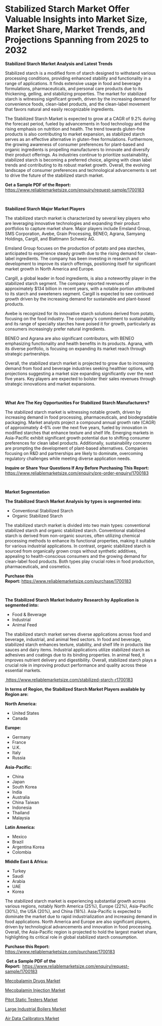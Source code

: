 <p><h1>Stabilized Starch Market Offer Valuable Insights into Market Size, Market Share, Market Trends, and Projections Spanning from 2025 to 2032</h1></p><p><strong>Stabilized Starch Market Analysis and Latest Trends</strong></p>
<p><p>Stabilized starch is a modified form of starch designed to withstand various processing conditions, providing enhanced stability and functionality in a range of applications. It finds extensive usage in food and beverage formulations, pharmaceuticals, and personal care products due to its thickening, gelling, and stabilizing properties. The market for stabilized starch is witnessing significant growth, driven by the increasing demand for convenience foods, clean-label products, and the clean-label movement that favors natural and easily recognizable ingredients.</p><p>The Stabilized Starch Market is expected to grow at a CAGR of 9.2% during the forecast period, fueled by advancements in food technology and the rising emphasis on nutrition and health. The trend towards gluten-free products is also contributing to market expansion, as stabilized starch serves as an effective alternative in gluten-free formulations. Furthermore, the growing awareness of consumer preferences for plant-based and organic ingredients is propelling manufacturers to innovate and diversify their product offerings. As industries continue to prioritize sustainability, stabilized starch is becoming a preferred choice, aligning with clean label trends and contributing to its robust market growth. Overall, the evolving landscape of consumer preferences and technological advancements is set to drive the future of the stabilized starch market.</p></p>
<p><strong>Get a Sample PDF of the Report:&nbsp;</strong> <a href="https://www.reliablemarketsize.com/enquiry/request-sample/1700183?utm_campaign=2034&utm_medium=2&utm_source=Github&utm_content=ia&utm_term=27032025&utm_id=stabilized-starch">https://www.reliablemarketsize.com/enquiry/request-sample/1700183</a></p>
<p>&nbsp;</p>
<p><strong>Stabilized Starch Major Market Players</strong></p>
<p><p>The stabilized starch market is characterized by several key players who are leveraging innovative technologies and expanding their product portfolios to capture market share. Major players include Emsland Group, SMS Corporation, Avebe, Grain Processing, BENEO, Agrana, Samyang Holdings, Cargill, and Blattmann Schweiz AG.</p><p>Emsland Group focuses on the production of potato and pea starches, anticipated to experience steady growth due to the rising demand for clean-label ingredients. The company has been investing in research and development to improve its starch offerings, positioning itself for significant market growth in North America and Europe.</p><p>Cargill, a global leader in food ingredients, is also a noteworthy player in the stabilized starch segment. The company reported revenues of approximately $134 billion in recent years, with a notable portion attributed to its starch and sweeteners segment. Cargill is expected to see continued growth driven by the increasing demand for sustainable and plant-based products.</p><p>Avebe is recognized for its innovative starch solutions derived from potato, focusing on the food industry. The company's commitment to sustainability and its range of specialty starches have poised it for growth, particularly as consumers increasingly prefer natural ingredients.</p><p>BENEO and Agrana are also significant contributors, with BENEO emphasizing functionality and health benefits in its products. Agrana, with its diverse portfolio, is focusing on expanding its market reach through strategic partnerships.</p><p>Overall, the stabilized starch market is projected to grow due to increasing demand from food and beverage industries seeking healthier options, with projections suggesting a market size expanding significantly over the next five years. Key players are expected to bolster their sales revenues through strategic innovations and market expansions.</p></p>
<p>&nbsp;</p>
<p><strong>What Are The Key Opportunities For Stabilized Starch Manufacturers?</strong></p>
<p><p>The stabilized starch market is witnessing notable growth, driven by increasing demand in food processing, pharmaceuticals, and biodegradable packaging. Market analysts project a compound annual growth rate (CAGR) of approximately 4-6% over the next five years, fueled by innovation in modified starches that enhance texture and shelf life. Emerging markets in Asia-Pacific exhibit significant growth potential due to shifting consumer preferences for clean label products. Additionally, sustainability concerns are prompting the development of plant-based alternatives. Companies focusing on R&D and partnerships are likely to dominate, overcoming regulatory challenges while meeting diverse application needs.</p></p>
<p><strong>Inquire or Share Your Questions If Any Before Purchasing This Report:</strong> <a href="https://www.reliablemarketsize.com/enquiry/pre-order-enquiry/1700183?utm_campaign=2034&utm_medium=2&utm_source=Github&utm_content=ia&utm_term=27032025&utm_id=stabilized-starch">https://www.reliablemarketsize.com/enquiry/pre-order-enquiry/1700183</a></p>
<p>&nbsp;</p>
<p><strong>Market Segmentation</strong></p>
<p><strong>The Stabilized Starch Market Analysis by types is segmented into:</strong></p>
<p><ul><li>Conventional Stabilized Starch</li><li>Organic Stabilized Starch</li></ul></p>
<p><p>The stabilized starch market is divided into two main types: conventional stabilized starch and organic stabilized starch. Conventional stabilized starch is derived from non-organic sources, often utilizing chemical processing methods to enhance its functional properties, making it suitable for various industrial applications. In contrast, organic stabilized starch is sourced from organically grown crops without synthetic additives, appealing to health-conscious consumers and the growing demand for clean-label food products. Both types play crucial roles in food production, pharmaceuticals, and cosmetics.</p></p>
<p><strong>Purchase this Report:&nbsp;</strong><a href="https://www.reliablemarketsize.com/purchase/1700183?utm_campaign=2034&utm_medium=2&utm_source=Github&utm_content=ia&utm_term=27032025&utm_id=stabilized-starch">https://www.reliablemarketsize.com/purchase/1700183</a></p>
<p>&nbsp;</p>
<p><strong>The Stabilized Starch Market Industry Research by Application is segmented into:</strong></p>
<p><ul><li>Food & Beverage</li><li>Industrial</li><li>Animal Feed</li></ul></p>
<p><p>The stabilized starch market serves diverse applications across food and beverage, industrial, and animal feed sectors. In food and beverage, stabilized starch enhances texture, stability, and shelf life in products like sauces and dairy items. Industrial applications utilize stabilized starch as adhesives and coatings due to its binding properties. In animal feed, it improves nutrient delivery and digestibility. Overall, stabilized starch plays a crucial role in improving product performance and quality across these essential markets.</p></p>
<p><a href="https://www.reliablemarketsize.com/stabilized-starch-r1700183?utm_campaign=2034&utm_medium=2&utm_source=Github&utm_content=ia&utm_term=27032025&utm_id=stabilized-starch">&nbsp;https://www.reliablemarketsize.com/stabilized-starch-r1700183</a></p>
<p><strong>In terms of Region, the Stabilized Starch Market Players available by Region are:</strong></p>
<p>
    <p> <strong> North America: </strong>
        <ul>
            <li>United States</li>
            <li>Canada</li>
        </ul>
        </p> 
    <p> <strong> Europe: </strong>
        <ul>
            <li>Germany</li>
            <li>France</li>
            <li>U.K.</li>
            <li>Italy</li>
            <li>Russia</li>
        </ul>
        </p> 
    <p> <strong> Asia-Pacific: </strong>
        <ul>
            <li>China</li>
            <li>Japan</li>
            <li>South Korea</li>
            <li>India</li>
            <li>Australia</li>
            <li>China Taiwan</li>
            <li>Indonesia</li>
            <li>Thailand</li>
            <li>Malaysia</li>
        </ul>
        </p> 
    <p> <strong> Latin America: </strong>
        <ul>
            <li>Mexico</li>
            <li>Brazil</li>
            <li>Argentina Korea</li>
            <li>Colombia</li>
        </ul>
        </p> 
    <p> <strong> Middle East & Africa: </strong>
        <ul>
            <li>Turkey</li>
            <li>Saudi</li>
            <li>Arabia</li>
            <li>UAE</li>
            <li>Korea</li>
        </ul>
    </p>
    </p>
<p><p>The stabilized starch market is experiencing substantial growth across various regions, notably North America (25%), Europe (22%), Asia-Pacific (30%), the USA (20%), and China (18%). Asia-Pacific is expected to dominate the market due to rapid industrialization and increasing demand in food applications. North America and Europe are also significant players, driven by technological advancements and innovation in food processing. Overall, the Asia-Pacific region is projected to hold the largest market share, highlighting its critical role in global stabilized starch consumption.</p></p>
<p><strong>Purchase this Report: </strong><a href="https://www.reliablemarketsize.com/purchase/1700183?utm_campaign=2034&utm_medium=2&utm_source=Github&utm_content=ia&utm_term=27032025&utm_id=stabilized-starch">https://www.reliablemarketsize.com/purchase/1700183</a></p>
<p>&nbsp;<strong>Get a Sample PDF of the Report:&nbsp;&nbsp;</strong><a href="https://www.reliablemarketsize.com/enquiry/request-sample/1700183?utm_campaign=2034&utm_medium=2&utm_source=Github&utm_content=ia&utm_term=27032025&utm_id=stabilized-starch">https://www.reliablemarketsize.com/enquiry/request-sample/1700183</a></p>
<p><strong></strong></p>
<p><p><a href="https://github.com/safurdorthu8/Market-Research-Report-List-1/blob/main/mecobalamin-drugs-market.md?utm_campaign=2034&utm_medium=2&utm_source=Github&utm_content=ia&utm_term=27032025&utm_id=stabilized-starch">Mecobalamin Drugs Market</a></p><p><a href="https://github.com/roceljiabur/Market-Research-Report-List-1/blob/main/mecobalamin-injection-market.md?utm_campaign=2034&utm_medium=2&utm_source=Github&utm_content=ia&utm_term=27032025&utm_id=stabilized-starch">Mecobalamin Injection Market</a></p><p><a href="https://www.linkedin.com/pulse/assessment-pitot-static-testers-market-current-landscape-future-rlb3e?utm_campaign=2034&utm_medium=2&utm_source=Github&utm_content=ia&utm_term=27032025&utm_id=stabilized-starch">Pitot Static Testers Market</a></p><p><a href="https://www.linkedin.com/pulse/large-industrial-boilers-market-emerging-trends-future-prospects-btnne?utm_campaign=2034&utm_medium=2&utm_source=Github&utm_content=ia&utm_term=27032025&utm_id=stabilized-starch">Large Industrial Boilers Market</a></p><p><a href="https://www.linkedin.com/pulse/comprehensive-analysis-air-data-calibrators-market-size-lvvve?utm_campaign=2034&utm_medium=2&utm_source=Github&utm_content=ia&utm_term=27032025&utm_id=stabilized-starch">Air Data Calibrators Market</a></p></p>